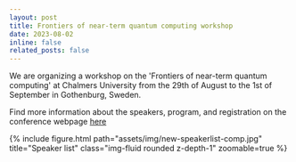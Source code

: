 ```yaml
---
layout: post
title: Frontiers of near-term quantum computing workshop
date: 2023-08-02 
inline: false
related_posts: false
---
```


We are organizing a workshop on the 'Frontiers of near-term quantum computing' at Chalmers University from the 29th of August to the 1st of September in Gothenburg, Sweden. <br>

Find more information about the speakers, program, and registration on the conference webpage 
<a href="https://www.chalmers.se/en/conference/frontiers-of-near-term-quantum-computing/">here</a>

{% include figure.html path="assets/img/new-speakerlist-comp.jpg" title="Speaker list" class="img-fluid rounded z-depth-1" zoomable=true %} 
